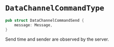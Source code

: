 # `DataChannelCommandType`

```rust
pub struct DataChannelCommandSend {
    message: Message,
}
```

Send time and sender are observed by the server.
